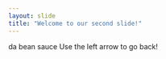 ```yaml
---
layout: slide
title: "Welcome to our second slide!"
---
```

da bean sauce
Use the left arrow to go back!
